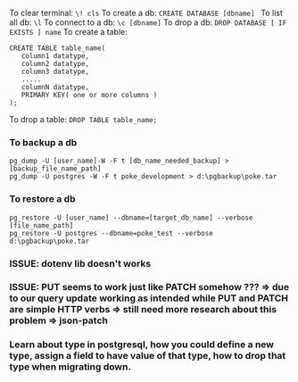 To clear terminal: ```\! cls```
To create a db: ```CREATE DATABASE [dbname] ```
To list all db: ``` \l ```
To connect to a db: ``` \c [dbname] ```
To drop a db: ```DROP DATABASE [ IF EXISTS ] name```
To create a table: 
```
CREATE TABLE table_name(
   column1 datatype,
   column2 datatype,
   column3 datatype,
   .....
   columnN datatype,
   PRIMARY KEY( one or more columns )
);
```
To drop a table: ```DROP TABLE table_name;```

### To backup a db
```
pg_dump -U [user_name]-W -F t [db_name_needed_backup] > [backup_file_name_path]
pg_dump -U postgres -W -F t poke_development > d:\pgbackup\poke.tar
```
### To restore a db
```
pg_restore -U [user_name] --dbname=[target_db_name] --verbose [file_name_path]
pg_restore -U postgres --dbname=poke_test --verbose d:\pgbackup\poke.tar
```


### ISSUE: dotenv lib doesn't works
### ISSUE: PUT seems to work just like PATCH somehow ??? => due to our query update working as intended while PUT and PATCH are simple HTTP verbs => still need more research about this problem => json-patch

### Learn about type in postgresql, how you could define a new type, assign a field to have value of that type, how to drop that type when migrating down. 